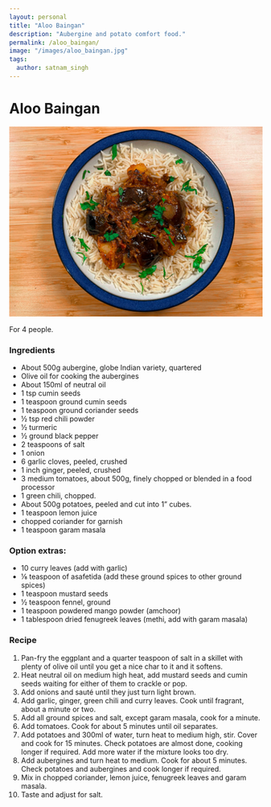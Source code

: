 ```yaml
---
layout: personal
title: "Aloo Baingan"
description: "Aubergine and potato comfort food."
permalink: /aloo_baingan/
image: "/images/aloo_baingan.jpg"
tags:
  author: satnam_singh
---
```

# Aloo Baingan

![Aloo Baingan](/images/aloo_baingan.jpg)

For 4 people.

### Ingredients
* About 500g aubergine, globe Indian variety, quartered
* Olive oil for cooking the aubergines
* About 150ml of neutral oil
* 1 tsp cumin seeds
* 1 teaspoon ground cumin seeds
* 1 teaspoon ground coriander seeds
* ½ tsp red chili powder
* ½ turmeric
* ½ ground black pepper
* 2 teaspoons of salt
* 1 onion
* 6 garlic cloves, peeled, crushed
* 1 inch ginger, peeled, crushed
* 3 medium tomatoes, about 500g, finely chopped or blended in a food processor
* 1 green chili, chopped.
* About 500g potatoes, peeled and cut into 1” cubes.
* 1 teaspoon lemon juice
* chopped coriander for garnish
* 1 teaspoon garam masala

### Option extras:
* 10 curry leaves (add with garlic)
* ⅛ teaspoon of asafetida (add these ground spices to other ground spices)
* 1 teaspoon mustard seeds
* ½ teaspoon fennel, ground
* 1 teaspoon powdered mango powder (amchoor)
* 1 tablespoon dried fenugreek leaves (methi, add with garam masala)

### Recipe
1. Pan-fry the eggplant and a quarter teaspoon of salt in a skillet with plenty of olive oil until you get a nice char to it and it softens. 
2. Heat neutral oil on medium high heat, add mustard seeds and cumin seeds waiting for either of them to crackle or pop.
3. Add onions and sauté until they just turn light brown.
4. Add garlic, ginger, green chili and curry leaves. Cook until fragrant, about a minute or two.
5. Add all ground spices and salt, except garam masala, cook for a minute.
6. Add tomatoes. Cook for about 5 minutes until oil separates.
7. Add potatoes and 300ml of water, turn heat to medium high, stir. Cover and cook for 15 minutes. Check potatoes are almost done, cooking longer if required. Add more water if the mixture looks too dry.
8. Add aubergines and turn heat to medium. Cook for about 5 minutes. Check potatoes and aubergines and cook longer if required.
9. Mix in chopped coriander, lemon juice, fenugreek leaves and garam masala.
10. Taste and adjust for salt.

